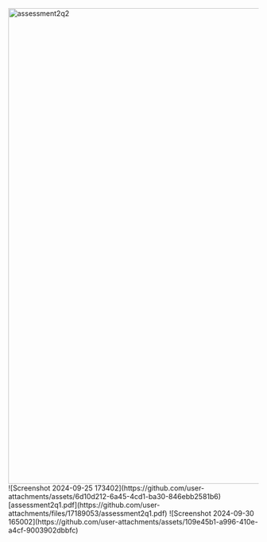 <img width="959" alt="assessment2q2" src="https://github.com/user-attachments/assets/f38b3c04-6178-4b88-b6b2-99e2bb4c9c58">
![Screenshot 2024-09-25 173402](https://github.com/user-attachments/assets/6d10d212-6a45-4cd1-ba30-846ebb2581b6)
[assessment2q1.pdf](https://github.com/user-attachments/files/17189053/assessment2q1.pdf)
![Screenshot 2024-09-30 165002](https://github.com/user-attachments/assets/109e45b1-a996-410e-a4cf-9003902dbbfc)
